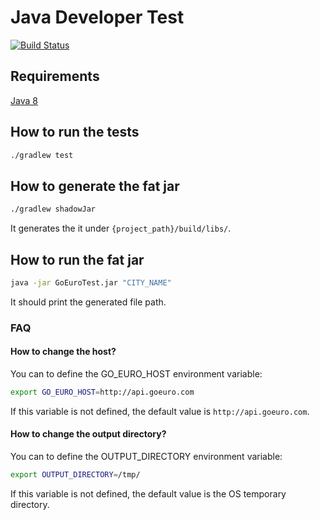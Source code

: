 Java Developer Test
===================

[![Build Status](https://travis-ci.org/TwilioDevEd/sms2fa-servlets.svg?branch=master)](https://travis-ci.org/TwilioDevEd/sms2fa-servlets)

## Requirements

[Java 8](http://www.oracle.com/technetwork/java/javase/overview/java8-2100321.html)

## How to run the tests

```bash
./gradlew test
```

## How to generate the fat jar

```bash
./gradlew shadowJar
```

It generates the it under `{project_path}/build/libs/`.

## How to run the fat jar

```bash
java -jar GoEuroTest.jar "CITY_NAME"
```

It should print the generated file path.

### FAQ

#### How to change the host?
You can to define the GO_EURO_HOST environment variable:
```bash
export GO_EURO_HOST=http://api.goeuro.com
```
If this variable is not defined, the default value is `http://api.goeuro.com`.

#### How to change the output directory?
You can to define the OUTPUT_DIRECTORY environment variable:
```bash
export OUTPUT_DIRECTORY=/tmp/
```
If this variable is not defined, the default value is the OS temporary directory.
